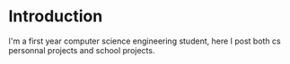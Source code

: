 # Introduction

I'm a first year computer science engineering student, here I post both cs personnal projects and school projects.
